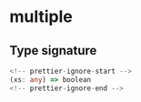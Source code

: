 # multiple

## Type signature

```typescript
<!-- prettier-ignore-start -->
(xs: any) => boolean
<!-- prettier-ignore-end -->
```
